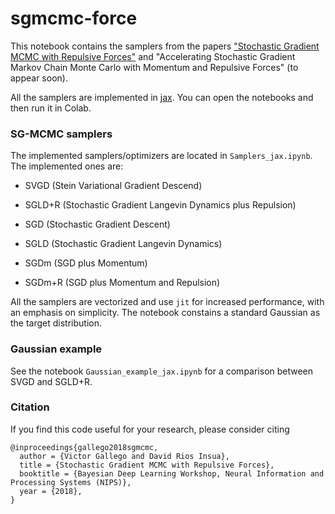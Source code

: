 # sgmcmc-force

This notebook contains the samplers from the papers ["Stochastic Gradient MCMC with Repulsive Forces"](https://arxiv.org/abs/1812.00071) and "Accelerating Stochastic Gradient Markov Chain Monte Carlo with Momentum and Repulsive Forces" (to appear soon).

All the samplers are implemented in [jax](https://github.com/google/jax/). You can open the notebooks and then run it in Colab.


### SG-MCMC samplers

The implemented samplers/optimizers are located in ```Samplers_jax.ipynb```. The implemented ones are:

* SVGD (Stein Variational Gradient Descend)

* SGLD+R (Stochastic Gradient Langevin Dynamics plus Repulsion)

* SGD (Stochastic Gradient Descent)

* SGLD (Stochastic Gradient Langevin Dynamics)

* SGDm (SGD plus Momentum)

* SGDm+R (SGD plus Momentum and Repulsion)


All the samplers are vectorized and use ```jit``` for increased performance, with an emphasis on simplicity. The notebook constains a standard Gaussian as the target distribution.

### Gaussian example

See the notebook ```Gaussian_example_jax.ipynb``` for a comparison between SVGD and SGLD+R.


### Citation

If you find this code useful for your research, please consider citing

```
@inproceedings{gallego2018sgmcmc,
  author = {Victor Gallego and David Rios Insua},
  title = {Stochastic Gradient MCMC with Repulsive Forces},
  booktitle = {Bayesian Deep Learning Workshop, Neural Information and Processing Systems (NIPS)},
  year = {2018},
}
```
